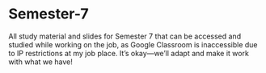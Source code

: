 # Semester-7
 All study material and slides for Semester 7 that can be accessed and studied while working on the job, as Google Classroom is inaccessible due to IP restrictions at my job place. It’s okay—we’ll adapt and make it work with what we have!
